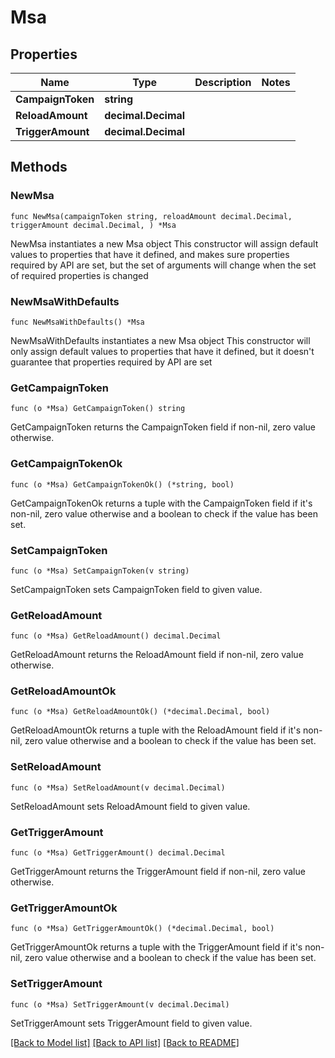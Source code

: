 # Msa

## Properties

Name | Type | Description | Notes
------------ | ------------- | ------------- | -------------
**CampaignToken** | **string** |  | 
**ReloadAmount** | **decimal.Decimal** |  | 
**TriggerAmount** | **decimal.Decimal** |  | 

## Methods

### NewMsa

`func NewMsa(campaignToken string, reloadAmount decimal.Decimal, triggerAmount decimal.Decimal, ) *Msa`

NewMsa instantiates a new Msa object
This constructor will assign default values to properties that have it defined,
and makes sure properties required by API are set, but the set of arguments
will change when the set of required properties is changed

### NewMsaWithDefaults

`func NewMsaWithDefaults() *Msa`

NewMsaWithDefaults instantiates a new Msa object
This constructor will only assign default values to properties that have it defined,
but it doesn't guarantee that properties required by API are set

### GetCampaignToken

`func (o *Msa) GetCampaignToken() string`

GetCampaignToken returns the CampaignToken field if non-nil, zero value otherwise.

### GetCampaignTokenOk

`func (o *Msa) GetCampaignTokenOk() (*string, bool)`

GetCampaignTokenOk returns a tuple with the CampaignToken field if it's non-nil, zero value otherwise
and a boolean to check if the value has been set.

### SetCampaignToken

`func (o *Msa) SetCampaignToken(v string)`

SetCampaignToken sets CampaignToken field to given value.


### GetReloadAmount

`func (o *Msa) GetReloadAmount() decimal.Decimal`

GetReloadAmount returns the ReloadAmount field if non-nil, zero value otherwise.

### GetReloadAmountOk

`func (o *Msa) GetReloadAmountOk() (*decimal.Decimal, bool)`

GetReloadAmountOk returns a tuple with the ReloadAmount field if it's non-nil, zero value otherwise
and a boolean to check if the value has been set.

### SetReloadAmount

`func (o *Msa) SetReloadAmount(v decimal.Decimal)`

SetReloadAmount sets ReloadAmount field to given value.


### GetTriggerAmount

`func (o *Msa) GetTriggerAmount() decimal.Decimal`

GetTriggerAmount returns the TriggerAmount field if non-nil, zero value otherwise.

### GetTriggerAmountOk

`func (o *Msa) GetTriggerAmountOk() (*decimal.Decimal, bool)`

GetTriggerAmountOk returns a tuple with the TriggerAmount field if it's non-nil, zero value otherwise
and a boolean to check if the value has been set.

### SetTriggerAmount

`func (o *Msa) SetTriggerAmount(v decimal.Decimal)`

SetTriggerAmount sets TriggerAmount field to given value.



[[Back to Model list]](../README.md#documentation-for-models) [[Back to API list]](../README.md#documentation-for-api-endpoints) [[Back to README]](../README.md)


